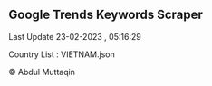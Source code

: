 

## Google Trends Keywords Scraper 
 
Last Update 23-02-2023 , 05:16:29

Country List :
VIETNAM.json



© Abdul Muttaqin 
